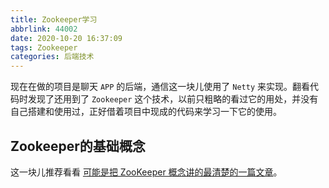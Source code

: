 ```yaml
---
title: Zookeeper学习
abbrlink: 44002
date: 2020-10-20 16:37:09
tags: Zookeeper
categories: 后端技术
---
```


现在在做的项目是聊天 `APP` 的后端，通信这一块儿使用了 `Netty` 来实现。翻看代码时发现了还用到了 `Zookeeper` 这个技术，以前只粗略的看过它的用处，并没有自己搭建和使用过，正好借着项目中现成的代码来学习一下它的使用。

<!--more-->

## Zookeeper的基础概念
这一块儿推荐看看 [可能是把 ZooKeeper 概念讲的最清楚的一篇文章](https://juejin.im/post/6844903677367418893)。
